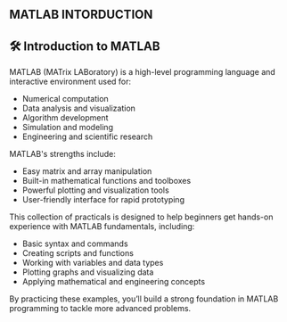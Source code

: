 ## MATLAB INTORDUCTION

## 🛠️ Introduction to MATLAB

MATLAB (MATrix LABoratory) is a high-level programming language and interactive environment used for:

- Numerical computation  
- Data analysis and visualization  
- Algorithm development  
- Simulation and modeling  
- Engineering and scientific research

MATLAB's strengths include:

- Easy matrix and array manipulation  
- Built-in mathematical functions and toolboxes  
- Powerful plotting and visualization tools  
- User-friendly interface for rapid prototyping

This collection of practicals is designed to help beginners get hands-on experience with MATLAB fundamentals, including:

- Basic syntax and commands  
- Creating scripts and functions  
- Working with variables and data types  
- Plotting graphs and visualizing data  
- Applying mathematical and engineering concepts

By practicing these examples, you’ll build a strong foundation in MATLAB programming to tackle more advanced problems.



